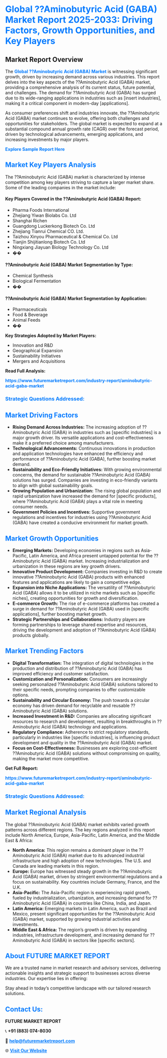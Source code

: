 <h1 style="color: #007BFF;">Global ??Aminobutyric Acid (GABA) Market Report 2025-2033: Driving Factors, Growth Opportunities, and Key Players</h1>

<section id="overview">
<h2>Market Report Overview</h2>
<p>The <a href="https://www.futuremarketreport.com/industry-report/aminobutyric-acid-gaba-market" style="color: #007BFF; text-decoration: none;"><strong>Global ??Aminobutyric Acid (GABA) Market</strong></a> is witnessing significant growth, driven by increasing demand across various industries. This report delves into the key aspects of the ??Aminobutyric Acid (GABA) market, providing a comprehensive analysis of its current status, future potential, and challenges. The demand for ??Aminobutyric Acid (GABA) has surged due to its wide-ranging applications in industries such as [insert industries], making it a critical component in modern-day [applications].</p>
<p>As consumer preferences shift and industries innovate, the ??Aminobutyric Acid (GABA) market continues to evolve, offering both challenges and opportunities for stakeholders. The global market is expected to expand at a substantial compound annual growth rate (CAGR) over the forecast period, driven by technological advancements, emerging applications, and increasing investments by major players.</p>
</section>

<section id="overview">
<p><a href="https://www.futuremarketreport.com/request-sample/reportId=114066" style="color: #007BFF; text-decoration: none;"><strong>Explore Sample Report Here</strong></a></p>
</section>

<section id="key-players">
<h2 style="color: #007BFF;">Market Key Players Analysis</h2>
<p>The ??Aminobutyric Acid (GABA) market is characterized by intense competition among key players striving to capture a larger market share. Some of the leading companies in the market include:</p>
<h4>Key Players Covered in the ??Aminobutyric Acid (GABA) Report:</h4>
<ul><li>Pharma Foods International</li><li>Zhejiang Yiwan Biolabs Co. Ltd</li><li>Shanghai Richen</li><li>Guangdong Luckerkong Biotech Co. Ltd</li><li>Zhejiang Tianrui Chemical CO. Ltd.</li><li>Taizhou Xinyou Pharmaceutical &amp; Chemical Co. Ltd</li><li>Tianjin Shijitianlong Biotech Co. Ltd</li><li>Ningxiang Jiayuan Biology Technology Co. Ltd</li><li>��</li></ul>
<h4>??Aminobutyric Acid (GABA) Market Segmentation by Type:</h4>
<ul><li>Chemical Synthesis</li><li>Biological Fermentation</li><li>��</li></ul>

<h4>??Aminobutyric Acid (GABA) Market Segmentation by Application:</h4>
<ul><li>Pharmaceuticals</li><li>Food &amp; Beverage</li><li>Animal Feeds</li><li>��</li></ul>
<p><strong>Key Strategies Adopted by Market Players:</strong></p>
<ul>
<li>Innovation and R&D</li>
<li>Geographical Expansion</li>
<li>Sustainability Initiatives</li>
<li>Mergers and Acquisitions</li>
</ul>
</section>

<section>
<p><strong>Read Full Analysis: </strong></p><a href="https://www.futuremarketreport.com/industry-report/aminobutyric-acid-gaba-market" style="color: #007BFF; text-decoration: none;"><strong>https://www.futuremarketreport.com/industry-report/aminobutyric-acid-gaba-market</strong></a>
<h3 style="color: #007BFF;">Strategic Questions Addressed:</h3>
</section>

<section id="driving-factors">
<h2 style="color: #007BFF;">Market Driving Factors</h2>
<ul>
<li><strong>Rising Demand Across Industries:</strong> The increasing adoption of ??Aminobutyric Acid (GABA) in industries such as [specific industries] is a major growth driver. Its versatile applications and cost-effectiveness make it a preferred choice among manufacturers.</li>
<li><strong>Technological Advancements:</strong> Continuous innovations in production and application technologies have enhanced the efficiency and performance of ??Aminobutyric Acid (GABA), further boosting market demand.</li>
<li><strong>Sustainability and Eco-Friendly Initiatives:</strong> With growing environmental concerns, the demand for sustainable ??Aminobutyric Acid (GABA) solutions has surged. Companies are investing in eco-friendly variants to align with global sustainability goals.</li>
<li><strong>Growing Population and Urbanization:</strong> The rising global population and rapid urbanization have increased the demand for [specific products], where ??Aminobutyric Acid (GABA) plays a vital role in meeting consumer needs.</li>
<li><strong>Government Policies and Incentives:</strong> Supportive government regulations and incentives for industries using ??Aminobutyric Acid (GABA) have created a conducive environment for market growth.</li>
</ul>
</section>

<section id="growth-opportunities">
<h2 style="color: #007BFF;">Market Growth Opportunities</h2>
<ul>
<li><strong>Emerging Markets:</strong> Developing economies in regions such as Asia-Pacific, Latin America, and Africa present untapped potential for the ??Aminobutyric Acid (GABA) market. Increasing industrialization and urbanization in these regions are key growth drivers.</li>
<li><strong>Innovative Product Development:</strong> Companies investing in R&D to create innovative ??Aminobutyric Acid (GABA) products with enhanced features and applications are likely to gain a competitive edge.</li>
<li><strong>Expansion into Niche Applications:</strong> The versatility of ??Aminobutyric Acid (GABA) allows it to be utilized in niche markets such as [specific niches], creating opportunities for growth and diversification.</li>
<li><strong>E-commerce Growth:</strong> The rise of e-commerce platforms has created a surge in demand for ??Aminobutyric Acid (GABA) used in [specific applications], further boosting market growth.</li>
<li><strong>Strategic Partnerships and Collaborations:</strong> Industry players are forming partnerships to leverage shared expertise and resources, driving the development and adoption of ??Aminobutyric Acid (GABA) products globally.</li>
</ul>
</section>

<section id="trending-factors">
<h2 style="color: #007BFF;">Market Trending Factors</h2>
<ul>
<li><strong>Digital Transformation:</strong> The integration of digital technologies in the production and distribution of ??Aminobutyric Acid (GABA) has improved efficiency and customer satisfaction.</li>
<li><strong>Customization and Personalization:</strong> Consumers are increasingly seeking personalized ??Aminobutyric Acid (GABA) solutions tailored to their specific needs, prompting companies to offer customizable options.</li>
<li><strong>Sustainability and Circular Economy:</strong> The push towards a circular economy has driven demand for recyclable and reusable ??Aminobutyric Acid (GABA) solutions.</li>
<li><strong>Increased Investment in R&D:</strong> Companies are allocating significant resources to research and development, resulting in breakthroughs in ??Aminobutyric Acid (GABA) technology and applications.</li>
<li><strong>Regulatory Compliance:</strong> Adherence to strict regulatory standards, particularly in industries like [specific industries], is influencing product development and quality in the ??Aminobutyric Acid (GABA) market.</li>
<li><strong>Focus on Cost-Effectiveness:</strong> Businesses are exploring cost-efficient ??Aminobutyric Acid (GABA) solutions without compromising on quality, making the market more competitive.</li>
</ul>
</section>

<section>
<p><strong>Get Full Report: </strong></p><a href="https://www.futuremarketreport.com/industry-report/aminobutyric-acid-gaba-market" style="color: #007BFF; text-decoration: none;"><strong>https://www.futuremarketreport.com/industry-report/aminobutyric-acid-gaba-market</strong></a>
<h3 style="color: #007BFF;">Strategic Questions Addressed:</h3>
</section>


<section id="regional-analysis">
<h2 style="color: #007BFF;">Market Regional Analysis</h2>
<p>The global ??Aminobutyric Acid (GABA) market exhibits varied growth patterns across different regions. The key regions analyzed in this report include North America, Europe, Asia-Pacific, Latin America, and the Middle East & Africa:</p>
<ul>
<li><strong>North America:</strong> This region remains a dominant player in the ??Aminobutyric Acid (GABA) market due to its advanced industrial infrastructure and high adoption of new technologies. The U.S. and Canada are leading markets in this region.</li>
<li><strong>Europe:</strong> Europe has witnessed steady growth in the ??Aminobutyric Acid (GABA) market, driven by stringent environmental regulations and a focus on sustainability. Key countries include Germany, France, and the U.K.</li>
<li><strong>Asia-Pacific:</strong> The Asia-Pacific region is experiencing rapid growth, fueled by industrialization, urbanization, and increasing demand for ??Aminobutyric Acid (GABA) in countries like China, India, and Japan.</li>
<li><strong>Latin America:</strong> Emerging markets in Latin America, such as Brazil and Mexico, present significant opportunities for the ??Aminobutyric Acid (GABA) market, supported by growing industrial activities and investments.</li>
<li><strong>Middle East & Africa:</strong> The region’s growth is driven by expanding industries, infrastructure development, and increasing demand for ??Aminobutyric Acid (GABA) in sectors like [specific sectors].</li>
</ul>
</section>

<footer>
<h2 style="color: #007BFF;">About FUTURE MARKET REPORT</h2>
<p>We are a trusted name in market research and advisory services, delivering actionable insights and strategic support to businesses across diverse industries. Our expertise lies in offering:</p>

<p>Stay ahead in today’s competitive landscape with our tailored research solutions.</p>

<h2 style="color: #007BFF;">Contact Us:</h2>
<p><strong>FUTURE MARKET REPORT</strong></p>
<p>📞 <strong>+91 (883) 074-8030</strong></p>
<p>📧 <strong><a href="mailto:help@futuremarketreport.com" style="color: #007BFF;">help@futuremarketreport.com</a></strong></p>
<p>🌐 <strong><a href="https://www.futuremarketreport.com/" style="color: #007BFF;">Visit Our Website</a></strong></p>
</footer>